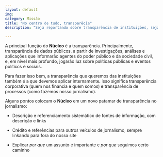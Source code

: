 ```yaml
---
layout: default
img:
category: Missão
title: "No centro de tudo, transparêcia"
description: "Seja reportando sobre transparência de instituições, seja mostrando transparêcia acerca de nossa própria iniciativa, a política interna será mostrar como nosso jornalismo é feito."

---
```


A principal função do **Núcleo** é a transparência. Principalmente, transparência de dados públicos, a partir de investigações, análises e aplicações que informarão agentes do poder público e da sociedade civil, e, em nível mais profundo, jogarão luz sobre políticas públicas e eventos políticos e sociais.

Para fazer isso bem, a transparência que queremos das instituições também é a que devemos aplicar internamente. Isso significa transparência corporativa (quem nos financia e quem somos) e transparência de processos (como fazemos nosso jornalismo).

Alguns pontos colocam o **Núcleo** em um novo patamar de transparência no jornalismo:

- Descrição e referenciamento sistemático de fontes de informação, com descrição e links

- Crédito e referências para outros veículos de jornalismo, sempre linkando para fora do nosso site

- Explicar _por que_ um assunto é importante e _por que_ seguimos certo caminho
